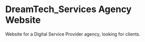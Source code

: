# DreamTech_Services Agency Website

Website for a Digital Service Provider agency, looking for clients. 
